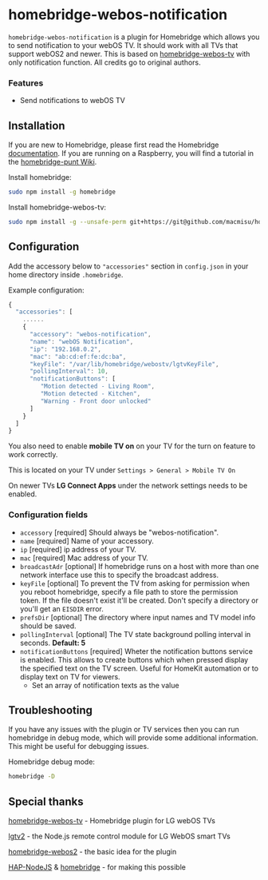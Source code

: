 # homebridge-webos-notification

`homebridge-webos-notification` is a plugin for Homebridge which allows you to send notification to your webOS TV. It should work with all TVs that support webOS2 and newer. This is based on [homebridge-webos-tv](https://github.com/merdok/homebridge-webos-tv) with only notification function. All credits go to original authors.

### Features
* Send notifications to webOS TV

## Installation

If you are new to Homebridge, please first read the Homebridge [documentation](https://www.npmjs.com/package/homebridge).
If you are running on a Raspberry, you will find a tutorial in the [homebridge-punt Wiki](https://github.com/cflurin/homebridge-punt/wiki/Running-Homebridge-on-a-Raspberry-Pi).

Install homebridge:
```sh
sudo npm install -g homebridge
```

Install homebridge-webos-tv:
```sh
sudo npm install -g --unsafe-perm git+https://git@github.com/macmisu/homebridge-webos-notification
```

## Configuration

Add the accessory below to `"accessories"` section in `config.json` in your home directory inside `.homebridge`.

Example configuration:

```js
{
  "accessories": [
    ......
    {
      "accessory": "webos-notification",
      "name": "webOS Notification",
      "ip": "192.168.0.2",
      "mac": "ab:cd:ef:fe:dc:ba",
      "keyFile": "/var/lib/homebridge/webostv/lgtvKeyFile",
      "pollingInterval": 10,
      "notificationButtons": [
         "Motion detected - Living Room",
         "Motion detected - Kitchen",
         "Warning - Front door unlocked"
      ]
    }
  ]  
}
```

You also need to enable **mobile TV on** on your TV for the turn on feature to work correctly.

This is located on your TV under `Settings > General > Mobile TV On`

On newer TVs **LG Connect Apps** under the network settings needs to be enabled.

### Configuration fields
- `accessory` [required]
Should always be "webos-notification".
- `name` [required]
Name of your accessory.
- `ip` [required]
ip address of your TV.
- `mac` [required]
Mac address of your TV.
- `broadcastAdr` [optional]
If homebridge runs on a host with more than one network interface use this to specify the broadcast address.
- `keyFile` [optional]
To prevent the TV from asking for permission when you reboot homebridge, specify a file path to store the permission token. If the file doesn't exist it'll be created. Don't specify a directory or you'll get an `EISDIR` error.
- `prefsDir` [optional]
The directory where input names and TV model info should be saved.
- `pollingInterval` [optional]
The TV state background polling interval in seconds. **Default: 5**
- `notificationButtons` [required] 
Wheter the notification buttons service is enabled. This allows to create buttons which when pressed display the specified text on the TV screen. Useful for HomeKit automation or to display text on TV for viewers.
  - Set an array of notification texts as the value
  
## Troubleshooting
If you have any issues with the plugin or TV services then you can run homebridge in debug mode, which will provide some additional information. This might be useful for debugging issues. 

Homebridge debug mode:
```sh
homebridge -D
```

## Special thanks
[homebridge-webos-tv](https://github.com/merdok/homebridge-webos-tv) - Homebridge plugin for LG webOS TVs

[lgtv2](https://github.com/hobbyquaker/lgtv2) - the Node.js remote control module for LG WebOS smart TVs

[homebridge-webos2](https://github.com/zwerch/homebridge-webos2) - the basic idea for the plugin

[HAP-NodeJS](https://github.com/KhaosT/HAP-NodeJS) & [homebridge](https://github.com/nfarina/homebridge) - for making this possible
